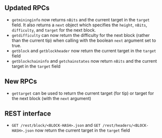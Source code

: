 Updated RPCs
---
- `getmininginfo` now returns `nBits` and the current target in the `target` field. It also returns a `next` object which specifies the `height`, `nBits`, `difficulty`, and `target` for the next block.
- `getdifficulty` can now return the difficulty for the next block (rather than the current tip) when calling with the boolean `next` argument set to true.
- `getblock` and `getblockheader` now return the current target in the `target` field
- `getblockchaininfo` and `getchainstates` now return `nBits` and the current target in the `target` field

New RPCs
---
- `gettarget` can be used to return the current target (for tip) or target for the next block (with the `next` argument)

REST interface
---
- `GET /rest/block/<BLOCK-HASH>.json` and `GET /rest/headers/<BLOCK-HASH>.json` now return the current target in the `target` field

